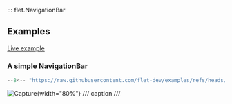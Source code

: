 ::: flet.NavigationBar

## Examples

[Live example](https://flet-controls-gallery.fly.dev/navigation/navigationbar)

### A simple NavigationBar

```python
--8<-- "https://raw.githubusercontent.com/flet-dev/examples/refs/heads/v1-docs/python/controls/"
```

![Capture](){width="80%"}
/// caption
///